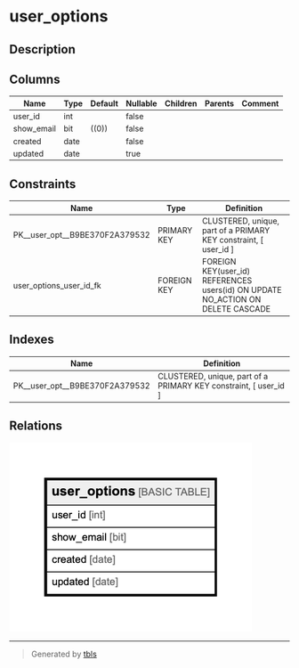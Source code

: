 # user_options

## Description

## Columns

| Name | Type | Default | Nullable | Children | Parents | Comment |
| ---- | ---- | ------- | -------- | -------- | ------- | ------- |
| user_id | int |  | false |  |  |  |
| show_email | bit | ((0)) | false |  |  |  |
| created | date |  | false |  |  |  |
| updated | date |  | true |  |  |  |

## Constraints

| Name | Type | Definition |
| ---- | ---- | ---------- |
| PK__user_opt__B9BE370F2A379532 | PRIMARY KEY | CLUSTERED, unique, part of a PRIMARY KEY constraint, [ user_id ] |
| user_options_user_id_fk | FOREIGN KEY | FOREIGN KEY(user_id) REFERENCES users(id) ON UPDATE NO_ACTION ON DELETE CASCADE |

## Indexes

| Name | Definition |
| ---- | ---------- |
| PK__user_opt__B9BE370F2A379532 | CLUSTERED, unique, part of a PRIMARY KEY constraint, [ user_id ] |

## Relations

![er](user_options.png)

---

> Generated by [tbls](https://github.com/k1LoW/tbls)
